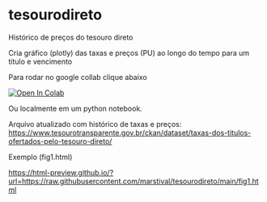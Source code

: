 # tesourodireto

Histórico de preços do tesouro direto

Cria gráfico (plotly) das taxas e preços (PU) ao longo do tempo para um título e vencimento

Para rodar no google collab clique abaixo

<a href="https://colab.research.google.com/github/marstival/tesourodireto/blob/main/src/TesouroPrecoTaxa.ipynb" target="_parent"><img src="https://colab.research.google.com/assets/colab-badge.svg" alt="Open In Colab"/></a>

Ou localmente em um python notebook.

Arquivo atualizado com histórico de taxas e preços:
https://www.tesourotransparente.gov.br/ckan/dataset/taxas-dos-titulos-ofertados-pelo-tesouro-direto/

Exemplo (fig1.html)

https://html-preview.github.io/?url=https://raw.githubusercontent.com/marstival/tesourodireto/main/fig1.html
